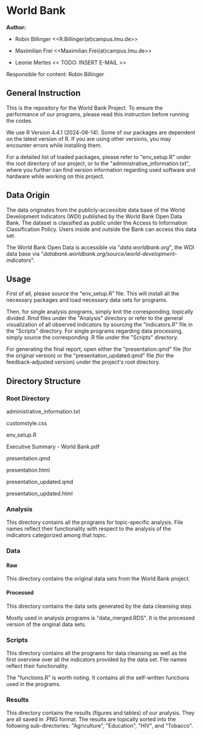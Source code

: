 # World Bank

**Author:**

-   Robin Billinger \<\<R.Billinger(at)campus.lmu.de\>\>

-   Maximilian Frei \<\<Maximilian.Frei(at)campus.lmu.de\>\>

-   Leonie Mertes \<\< TODO: INSERT E-MAIL \>\>

Responsible for content: Robin Billinger

## General Instruction

This is the repository for the World Bank Project. To ensure the performance of our programs, please read this instruction before running the codes.

We use R Version 4.4.1 (2024-06-14). Some of our packages are dependent on the latest version of R. If you are using other versions, you may encounter errors while installing them.

For a detailed list of loaded packages, please refer to "env_setup.R" under the root directory of our project, or to the "administrative_information.txt", where you further can find version information regarding used software and hardware while working on this project.

## Data Origin

The data originates from the publicly-accessible data base of the World Development Indicators (WDI) published by the World Bank Open Data Bank. The dataset is classified as public under the Access to Information Classification Policy. Users inside and outside the Bank can access this data set.

The World Bank Open Data is accessible via "*data.worldbank.org*", the WDI data base via "*databank.worldbank.org/source/world-development-indicators*".

## Usage

First of all, please source the "env_setup.R" file. This will install all the necessary packages and load necessary data sets for programs.

Then, for single analysis programs, simply knit the corresponding, topically divided .Rmd files under the "Analysis" directory or refer to the general visualization of all observed indicators by sourcing the "indicators.R" file in the "Scripts" directory. For single programs regarding data processing, simply source the corresponding .R file under the "Scripts" directory.

For generating the final report, open either the "presentation.qmd" file (for the original version) or the "presentation_updated.qmd" file (for the feedback-adjusted version) under the project's root directory.

## Directory Structure

### Root Directory

administrative_information.txt

customstyle.css

env_setup.R

Executive Summary - World Bank.pdf

presentation.qmd

presentation.html

presentation_updated.qmd

presentation_updated.html

### Analysis

This directory contains all the programs for topic-specific analysis. File names reflect their functionality with respect to the analysis of the indicators categorized among that topic.

### Data

#### Raw

This directory contains the original data sets from the World Bank project.

#### Processed

This directory contains the data sets generated by the data cleansing step.

Mostly used in analysis programs is "data_merged.RDS". It is the processed version of the original data sets.

### Scripts

This directory contains all the programs for data cleansing as well as the first overview over all the indicators provided by the data set. File names reflect their functionality.

The "functions.R" is worth noting. It contains all the self-written functions used in the programs.

### Results

This directory contains the results (figures and tables) of our analysis. They are all saved in .PNG format. The results are topically sorted into the following sub-directories: "Agriculture", "Education", "HIV", and "Tobacco".
